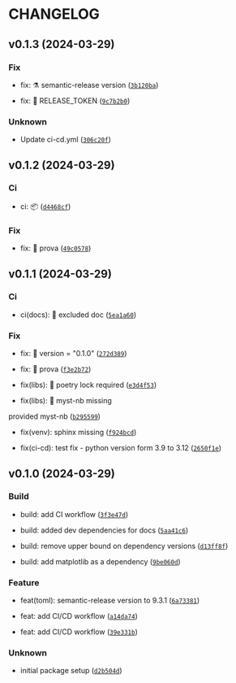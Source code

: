 # CHANGELOG



## v0.1.3 (2024-03-29)

### Fix

* fix: :alembic: semantic-release version ([`3b120ba`](https://github.com/p-gnd/pycounts_vs/commit/3b120ba6e3e286da82efdf41da2c41fc64a5ed86))

* fix: :rocket: RELEASE_TOKEN ([`9c7b2b0`](https://github.com/p-gnd/pycounts_vs/commit/9c7b2b0b7ba5e0064bd48b949123efa4f677ebd5))

### Unknown

* Update ci-cd.yml ([`306c20f`](https://github.com/p-gnd/pycounts_vs/commit/306c20f2c7702e3eebd36ac483ae864baf2144cf))


## v0.1.2 (2024-03-29)

### Ci

* ci: :package: ([`d4468cf`](https://github.com/p-gnd/pycounts_vs/commit/d4468cf68877b8d390130643cdd19b38dd96c23d))

### Fix

* fix: :bug: prova ([`49c0578`](https://github.com/p-gnd/pycounts_vs/commit/49c0578ef4ae17c1afba198b21bef1d278d147d1))


## v0.1.1 (2024-03-29)

### Ci

* ci(docs): :memo: excluded doc ([`5ea1a60`](https://github.com/p-gnd/pycounts_vs/commit/5ea1a6051737457040352c3c6416a94e92802682))

### Fix

* fix: :bug: version = &#34;0.1.0&#34; ([`272d389`](https://github.com/p-gnd/pycounts_vs/commit/272d389891bcc98b3c7e7634856f7e0c885e0150))

* fix: :bug: prova ([`f3e2b72`](https://github.com/p-gnd/pycounts_vs/commit/f3e2b724a793571d0d8fc65787c2bb12d1e21d8b))

* fix(libs): :bug: poetry lock required ([`e3d4f53`](https://github.com/p-gnd/pycounts_vs/commit/e3d4f5390850ea3a80842e617841ba59273734a0))

* fix(libs): :bug: myst-nb missing

provided myst-nb ([`b295599`](https://github.com/p-gnd/pycounts_vs/commit/b2955993c162c8900e236d5bc56970e1fecb17a3))

* fix(venv): sphinx missing ([`f924bcd`](https://github.com/p-gnd/pycounts_vs/commit/f924bcd978c72716442b58a7e09cd240d26205b4))

* fix(ci-cd): test fix - python version form 3.9 to 3.12 ([`2650f1e`](https://github.com/p-gnd/pycounts_vs/commit/2650f1e0b32c6ff8a8ec50899af5001c42bc9850))


## v0.1.0 (2024-03-29)

### Build

* build: add CI workflow ([`3f3e47d`](https://github.com/p-gnd/pycounts_vs/commit/3f3e47d374ca17d32d34b25793575570622c0e0c))

* build: added dev dependencies for docs ([`5aa41c6`](https://github.com/p-gnd/pycounts_vs/commit/5aa41c6b2ac803ceae9fc46dcacd368471246a4d))

* build: remove upper bound on dependency versions ([`d13ff8f`](https://github.com/p-gnd/pycounts_vs/commit/d13ff8f6b7ceff4453b599cf54b537e13504fbd7))

* build: add matplotlib as a dependency ([`9be060d`](https://github.com/p-gnd/pycounts_vs/commit/9be060d1d01c0ad9dfa82ff9ceea4cde087c023e))

### Feature

* feat(toml): semantic-release version to 9.3.1 ([`6a73381`](https://github.com/p-gnd/pycounts_vs/commit/6a73381378947573b3209f3361bb3982d9f58955))

* feat: add CI/CD workflow ([`a14da74`](https://github.com/p-gnd/pycounts_vs/commit/a14da7479d63d5806db5745818e3441a59be1eb0))

* feat: add CI/CD workflow ([`39e331b`](https://github.com/p-gnd/pycounts_vs/commit/39e331b48b61aea8be3db57442cc708b81b7a294))

### Unknown

* initial package setup ([`d2b504d`](https://github.com/p-gnd/pycounts_vs/commit/d2b504d8217cac44cb636f4cf27bee8d581c88ab))
